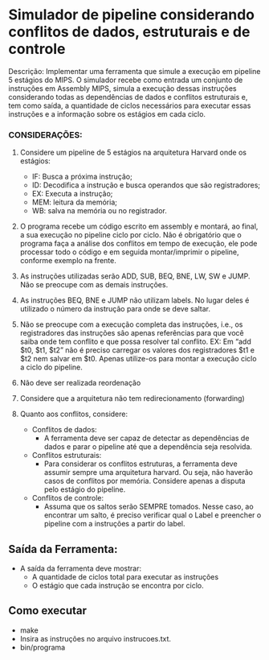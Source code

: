 # Simulador de pipeline considerando conflitos de dados, estruturais e de controle

Descrição: Implementar uma ferramenta que simule a execução em pipeline 5 estágios do MIPS. O
simulador recebe como entrada um conjunto de instruções em Assembly MIPS, simula a execução dessas
instruções considerando todas as dependências de dados e conflitos estruturais e, tem como saída, a
quantidade de ciclos necessários para executar essas instruções e a informação sobre os estágios em cada
ciclo.

### CONSIDERAÇÕES:

1) Considere um pipeline de 5 estágios na arquitetura Harvard onde os estágios:
    * IF: Busca a próxima instrução;
    * ID: Decodifica a instrução e busca operandos que são registradores;
    * EX: Executa a instrução;
    * MEM: leitura da memória;
    * WB: salva na memória ou no registrador.

2) O programa recebe um código escrito em assembly e montará, ao final, a sua execução no pipeline
ciclo por ciclo. Não é obrigatório que o programa faça a análise dos conflitos em tempo de
execução, ele pode processar todo o código e em seguida montar/imprimir o pipeline, conforme
exemplo na frente.

3) As instruções utilizadas serão ADD, SUB, BEQ, BNE, LW, SW e JUMP. Não se preocupe com as
demais instruções.

4) As instruções BEQ, BNE e JUMP não utilizam labels. No lugar deles é utilizado o número da
instrução para onde se deve saltar.

5) Não se preocupe com a execução completa das instruções, i.e., os registradores das instruções são
apenas referências para que você saiba onde tem conflito e que possa resolver tal conflito. EX: Em
“add $t0, $t1, $t2” não é preciso carregar os valores dos registradores $t1 e $t2 nem salvar em $t0.
Apenas utilize-os para montar a execução ciclo a ciclo do pipeline.

6) Não deve ser realizada reordenação

7) Considere que a arquitetura não tem redirecionamento (forwarding)

8) Quanto aos conflitos, considere:

    * Conflitos de dados:
      * A ferramenta deve ser capaz de detectar as dependências de dados e parar o pipeline até que a dependência
        seja resolvida.
    * Conflitos estruturais:
      * Para considerar os conflitos estruturas, a ferramenta deve assumir sempre uma arquitetura harvard. Ou
        seja, não haverão casos de conflitos por memória. Considere apenas a disputa pelo estágio do pipeline.
    * Conflitos de controle:
      * Assuma que os saltos serão SEMPRE tomados. Nesse caso, ao encontrar um salto, é preciso verificar qual
        o Label e preencher o pipeline com a instruções a partir do label.
## Saída da Ferramenta:
  * A saída da ferramenta deve mostrar:
    * A quantidade de ciclos total para executar as instruções
    * O estágio que cada instrução se encontra por ciclo.

## Como executar
  * make
  * Insira as instruções no arquivo instrucoes.txt.
  * bin/programa